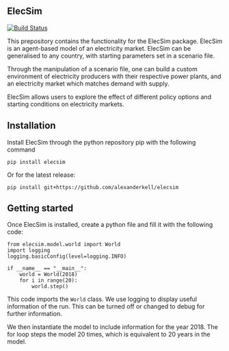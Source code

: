 ## ElecSim 
[![Build Status](https://travis-ci.org/alexanderkell/elecsim.svg?branch=master)](https://travis-ci.org/alexanderkell/elecsim)

This prepository contains the functionality for the ElecSim package. ElecSim is an agent-based model of an electricity market. ElecSim can be generalised to any country, with starting parameters set in a scenario file.

Through the manipulation of a scenario file, one can build a custom environment of electricity producers with their respective power plants, and an electricity market which matches demand with supply.

ElecSim allows users to explore the effect of different policy options and starting conditions on electricity markets. 

## Installation

Install ElecSim through the python repository pip with the following command
```
pip install elecsim
```

Or for the latest release:
```
pip install git+https://github.com/alexanderkell/elecsim
```

## Getting started

Once ElecSim is installed, create a python file and fill it with the following code:

```
from elecsim.model.world import World 
import logging
logging.basicConfig(level=logging.INFO) 

if __name__ == "__main__":
    world = World(2018)
    for i in range(20):
        world.step()
```
This code imports the `World` class. We use logging to display useful information of the run. This can be turned off or changed to debug for further information.

We then instantiate the model to include information for the year 2018. The for loop steps the model 20 times, which is equivalent to 20 years in the model.
